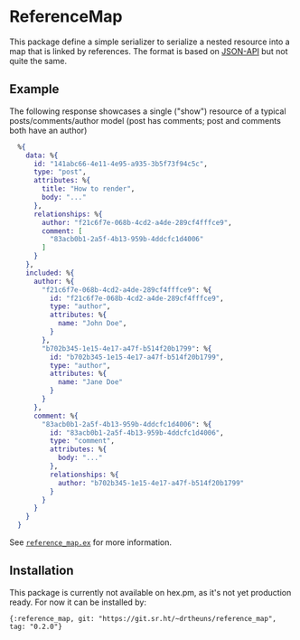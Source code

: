 # ReferenceMap

This package define a simple serializer to serialize a nested resource into a
map that is linked by references. The format is based on
[JSON-API](https://jsonapi.org/) but not quite the same.

## Example

The following response showcases a single ("show") resource of a typical
posts/comments/author model (post has comments; post and comments both have an
author)

```elixir
  %{
    data: %{
      id: "141abc66-4e11-4e95-a935-3b5f73f94c5c",
      type: "post",
      attributes: %{
        title: "How to render",
        body: "..."
      },
      relationships: %{
        author: "f21c6f7e-068b-4cd2-a4de-289cf4fffce9",
        comment: [
          "83acb0b1-2a5f-4b13-959b-4ddcfc1d4006"
        ]
      }
    },
    included: %{
      author: %{
        "f21c6f7e-068b-4cd2-a4de-289cf4fffce9": %{
          id: "f21c6f7e-068b-4cd2-a4de-289cf4fffce9",
          type: "author",
          attributes: %{
            name: "John Doe",
          }
        },
        "b702b345-1e15-4e17-a47f-b514f20b1799": %{
          id: "b702b345-1e15-4e17-a47f-b514f20b1799",
          type: "author",
          attributes: %{
            name: "Jane Doe"
          }
        }
      },
      comment: %{
        "83acb0b1-2a5f-4b13-959b-4ddcfc1d4006": %{
          id: "83acb0b1-2a5f-4b13-959b-4ddcfc1d4006",
          type: "comment",
          attributes: %{
            body: "..."
          },
          relationships: %{
            author: "b702b345-1e15-4e17-a47f-b514f20b1799"
          }
        }
      }
    }
  }
```

See [`reference_map.ex`](./lib/reference_map.ex) for more information.

## Installation

This package is currently not available on hex.pm, as it's not yet production
ready. For now it can be installed by:

```
{:reference_map, git: "https://git.sr.ht/~drtheuns/reference_map", tag: "0.2.0"}
```

